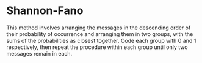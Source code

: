 # Shannon-Fano
This method involves arranging the messages in the descending order of their probability of occurrence and arranging them in two groups, with the sums of the probabilities as closest together.
Code each group with 0 and 1 respectively, then repeat the procedure within each group until only two messages remain in each.
